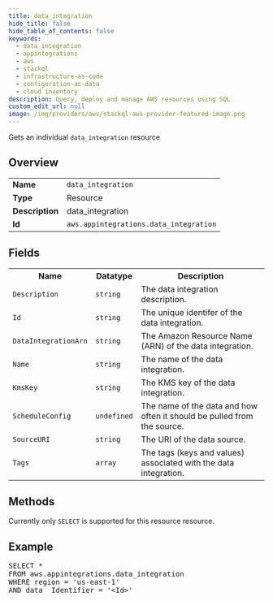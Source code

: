 ```yaml
---
title: data_integration
hide_title: false
hide_table_of_contents: false
keywords:
  - data_integration
  - appintegrations
  - aws
  - stackql
  - infrastructure-as-code
  - configuration-as-data
  - cloud inventory
description: Query, deploy and manage AWS resources using SQL
custom_edit_url: null
image: /img/providers/aws/stackql-aws-provider-featured-image.png
---
```

Gets an individual <code>data_integration</code> resource

## Overview
<table><tbody>
<tr><td><b>Name</b></td><td><code>data_integration</code></td></tr>
<tr><td><b>Type</b></td><td>Resource</td></tr>
<tr><td><b>Description</b></td><td>data_integration</td></tr>
<tr><td><b>Id</b></td><td><code>aws.appintegrations.data_integration</code></td></tr>
</tbody></table>

## Fields
<table><tbody>
<tr><th>Name</th><th>Datatype</th><th>Description</th></tr>
<tr><td><code>Description</code></td><td><code>string</code></td><td>The data integration description.</td></tr>
<tr><td><code>Id</code></td><td><code>string</code></td><td>The unique identifer of the data integration.</td></tr>
<tr><td><code>DataIntegrationArn</code></td><td><code>string</code></td><td>The Amazon Resource Name (ARN) of the data integration.</td></tr>
<tr><td><code>Name</code></td><td><code>string</code></td><td>The name of the data integration.</td></tr>
<tr><td><code>KmsKey</code></td><td><code>string</code></td><td>The KMS key of the data integration.</td></tr>
<tr><td><code>ScheduleConfig</code></td><td><code>undefined</code></td><td>The name of the data and how often it should be pulled from the source.</td></tr>
<tr><td><code>SourceURI</code></td><td><code>string</code></td><td>The URI of the data source.</td></tr>
<tr><td><code>Tags</code></td><td><code>array</code></td><td>The tags (keys and values) associated with the data integration.</td></tr>

</tbody></table>

## Methods
Currently only <code>SELECT</code> is supported for this resource resource.

## Example
<pre>
SELECT *<br/>FROM aws.appintegrations.data_integration<br/>WHERE region = 'us-east-1'<br/>AND data__Identifier = '&lt;Id&gt;'
</pre>
